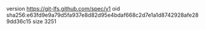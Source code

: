version https://git-lfs.github.com/spec/v1
oid sha256:e63fd9e9a79d5fa937e8d82d95e4bdaf668c2d7e1a1d8742928afe289dd36c15
size 3251
